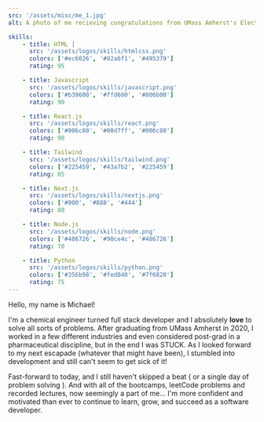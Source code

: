 ```yaml
---
src: '/assets/misc/me_1.jpg'
alt: A photo of me recieving congratulations from UMass Amherst's Electrical/Computer Engineering department head, Professor Hollot.

skills:
    - title: HTML |
      src: '/assets/logos/skills/htmlcss.png'
      colors: ['#ec6026', '#92a6f1', '#495379']
      rating: 95

    - title: Javascript
      src: '/assets/logos/skills/javascript.png'
      colors: ['#b39600', '#ffd600', '#806b00']
      rating: 90

    - title: React.js
      src: '/assets/logos/skills/react.png'
      colors: ['#006c80', '#00d7ff', '#006c80']
      rating: 90

    - title: Tailwind
      src: '/assets/logos/skills/tailwind.png'
      colors: ['#225459', '#43a7b2', '#225459']
      rating: 85

    - title: Next.js
      src: '/assets/logos/skills/nextjs.png'
      colors: ['#000', '#888', '#444']
      rating: 80

    - title: Node.js
      src: '/assets/logos/skills/node.png'
      colors: ['#486726', '#90ce4c', '#486726']
      rating: 70

    - title: Python
      src: '/assets/logos/skills/python.png'
      colors: ['#356b98', '#fed040', '#7f6820']
      rating: 75
---
```


Hello, my name is Michael!

I'm a chemical engineer turned full stack developer and I absolutely **love** to solve all sorts of problems. After graduating from UMass Amherst in 2020, I worked in a few different industries and even considered post-grad in a pharmaceutical discipline, but in the end I was STUCK. As I looked forward to my next escapade (whatever that might have been), I stumbled into development and still can't seem to get sick of it!

Fast-forward to today, and I still haven't skipped a beat ( or a single day of problem solving ). And with all of the bootcamps, leetCode problems and recorded lectures, now seemingly a part of me... I'm more confident and motivated than ever to continue to learn, grow, and succeed as a software developer.
